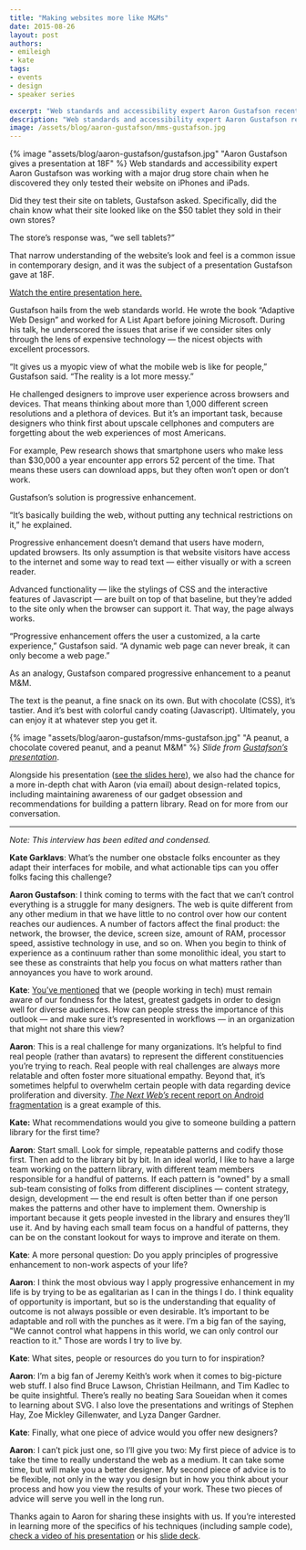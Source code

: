 ```yaml
---
title: "Making websites more like M&Ms"
date: 2015-08-26
layout: post
authors:
- emileigh
- kate
tags:
- events
- design
- speaker series

excerpt: "Web standards and accessibility expert Aaron Gustafson recently came to 18F to speak about progressive enhancement and to challenge designers to improve user experience across browsers and devices."
description: "Web standards and accessibility expert Aaron Gustafson recently came to 18F to speak about progressive enhancement and to challenge designers to improve user experience across browsers and devices."
image: /assets/blog/aaron-gustafson/mms-gustafson.jpg
---
```

{% image "assets/blog/aaron-gustafson/gustafson.jpg" "Aaron Gustafson gives a presentation at 18F" %}
Web standards and accessibility expert Aaron Gustafson was working with
a major drug store chain when he discovered they only tested their
website on iPhones and iPads.

Did they test their site on tablets, Gustafson asked. Specifically, did
the chain know what their site looked like on the $50 tablet they sold
in their own stores?

The store’s response was, “we sell tablets?”

That narrow understanding of the website’s look and feel is a common
issue in contemporary design, and it was the subject of a presentation
Gustafson gave at 18F.

[Watch the entire presentation here.](https://youtu.be/Fu1L34TLUHM)

Gustafson hails from the web standards world. He wrote the book
“Adaptive Web Design” and worked for A List Apart before joining
Microsoft. During his talk, he underscored the issues that arise if we
consider sites only through the lens of expensive technology — the
nicest objects with excellent processors.

“It gives us a myopic view of what the mobile web is like for people,”
Gustafson said. “The reality is a lot more messy.”

He challenged designers to improve user experience across browsers and
devices. That means thinking about more than 1,000 different screen
resolutions and a plethora of devices. But it’s an important task,
because designers who think first about upscale cellphones and computers
are forgetting about the web experiences of most Americans.

For example, Pew research shows that smartphone users who make less than
$30,000 a year encounter app errors 52 percent of the time. That means
these users can download apps, but they often won’t open or don’t work.

Gustafson’s solution is progressive enhancement.

“It’s basically building the web, without putting any technical
restrictions on it,” he explained.

Progressive enhancement doesn’t demand that users have modern, updated
browsers. Its only assumption is that website visitors have access to
the internet and some way to read text — either visually or with a
screen reader.

Advanced functionality — like the stylings of CSS and the interactive
features of Javascript — are built on top of that baseline, but they’re
added to the site only when the browser can support it. That way, the
page always works.

“Progressive enhancement offers the user a customized, a la carte
experience,” Gustafson said. “A dynamic web page can never break, it can
only become a web page.”

As an analogy, Gustafson compared progressive enhancement to a peanut
M&M.

The text is the peanut, a fine snack on its own. But with chocolate
(CSS), it’s tastier. And it’s best with colorful candy coating
(Javascript). Ultimately, you can enjoy it at whatever step you get it.

{% image "assets/blog/aaron-gustafson/mms-gustafson.jpg" "A peanut, a chocolate covered peanut, and a peanut M&M" %}
*Slide from [Gustafson’s
presentation](http://www.slideshare.net/AaronGustafson/beyond-responsive-18f-2015)*.

Alongside his presentation ([see the slides
here](http://www.slideshare.net/AaronGustafson/beyond-responsive-18f-2015)),
we also had the chance for a more in-depth chat with Aaron (via email)
about design-related topics, including maintaining awareness of our
gadget obsession and recommendations for building a pattern library.
Read on for more from our conversation.

***

*Note: This interview has been edited and condensed.*

**Kate Garklavs**: What’s the number one obstacle folks encounter as
they adapt their interfaces for mobile, and what actionable tips can you
offer folks facing this challenge?

**Aaron Gustafson**: I think coming to terms with the fact that we can’t
control everything is a struggle for many designers. The web is quite
different from any other medium in that we have little to no control
over how our content reaches our audiences. A number of factors affect
the final product: the network, the browser, the device, screen size,
amount of RAM, processor speed, assistive technology in use, and so on.
When you begin to think of experience as a continuum rather than some
monolithic ideal, you start to see these as constraints that help you
focus on what matters rather than annoyances you have to work around.

**Kate**: [You’ve
mentioned](http://webstandardssherpa.com/ask-the-sherpas/apple-products-and-mobile-assumptions)
that we (people working in tech) must remain aware of our fondness for
the latest, greatest gadgets in order to design well for diverse
audiences. How can people stress the importance of this outlook — and
make sure it’s represented in workflows — in an organization that might
not share this view?

**Aaron**: This is a real challenge for many organizations. It’s helpful
to find real people (rather than avatars) to represent the different
constituencies you’re trying to reach. Real people with real challenges
are always more relatable and often foster more situational empathy.
Beyond that, it’s sometimes helpful to overwhelm certain people with
data regarding device proliferation and diversity. [*The Next
Web’s*
recent report on Android
fragmentation](http://thenextweb.com/insider/2015/08/05/this-is-what-android-fragmentation-looks-like-in-2015/)
is a great example of this.

**Kate:** What recommendations would you give to someone building a
pattern library for the first time?

**Aaron**: Start small. Look for simple, repeatable patterns and codify
those first. Then add to the library bit by bit. In an ideal world, I
like to have a large team working on the pattern library, with different
team members responsible for a handful of patterns. If each pattern is
"owned" by a small sub-team consisting of folks from different
disciplines — content strategy, design, development — the end result is
often better than if one person makes the patterns and other have to
implement them. Ownership is important because it gets people invested
in the library and ensures they’ll use it. And by having each small team
focus on a handful of patterns, they can be on the constant lookout for
ways to improve and iterate on them.

**Kate**: A more personal question: Do you apply principles of
progressive enhancement to non-work aspects of your life?

**Aaron**: I think the most obvious way I apply progressive enhancement
in my life is by trying to be as egalitarian as I can in the things I
do. I think equality of opportunity is important, but so is the
understanding that equality of outcome is not always possible or even
desirable. It’s important to be adaptable and roll with the punches as
it were. I’m a big fan of the saying, "We cannot control what happens in
this world, we can only control our reaction to it." Those are words I
try to live by.

**Kate**: What sites, people or resources do you turn to for
inspiration?

**Aaron**: I’m a big fan of Jeremy Keith’s work when it comes to
big-picture web stuff. I also find Bruce Lawson, Christian Heilmann, and
Tim Kadlec to be quite insightful. There’s really no beating Sara
Soueidan when it comes to learning about SVG. I also love the
presentations and writings of Stephen Hay, Zoe Mickley Gillenwater, and
Lyza Danger Gardner.

**Kate**: Finally, what one piece of advice would you offer new
designers?

**Aaron**: I can’t pick just one, so I’ll give you two: My first piece
of advice is to take the time to really understand the web as a medium.
It can take some time, but will make you a better designer. My second
piece of advice is to be flexible, not only in the way you design but in
how you think about your process and how you view the results of your
work. These two pieces of advice will serve you well in the long run.

Thanks again to Aaron for sharing these insights with us. If you’re
interested in learning more of the specifics of his techniques
(including sample code), [check a video of his
presentation](https://www.youtube.com/watch?v=Fu1L34TLUHM) or his
[slide deck](http://is.gd/beyond_responsive_18F).
